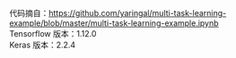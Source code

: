 代码摘自：https://github.com/yaringal/multi-task-learning-example/blob/master/multi-task-learning-example.ipynb <br>
Tensorflow 版本：1.12.0 <br>
Keras 版本：2.2.4 <br>